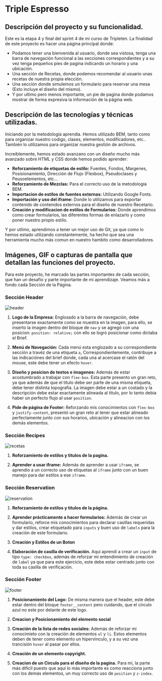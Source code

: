 # Triple Espresso

## Descripción del proyecto y su funcionalidad.

Este es la etapa 4 y final del sprint 4 de mi curso de Tripleten.
La finalidad de este proyecto es hacer una página principal donde:

- Podamos tener una bienvenida al usuario, donde sea vistosa, tenga una barra de navegación funcional a las secciones correspondientes y a su vez tenga pequeños pies de pagina indicando un horario y una ubicación.
- Una sección de Recetas, donde podemos recomendar al usuario unas recetas de nuestra propia elección.
- Una sección donde simulemos un formulario para reservar una mesa (Esto incluye el diseño del mismo).
- Y por ultimo pero menos importante, un pie de pagina donde podamos mostrar de forma expresiva la información de la página web.

## Descripción de las tecnologías y técnicas utilizadas.

Iniciando por la metodología aprendia. Hemos utilizado BEM, tanto como para organizar nuestro codigo, clases, elementos, modificadores, etc.. También lo utilizamos para organizar nuestra gestión de archivos.

Increiblemente, hemos estado avanzano con un diseño mucho más avanzado sobre HTML y CSS donde hemos podido aprender:

- **Reforzamiento de etiquetas de estilo:** Fuentes, Fondos, Margenes, Posisionamiento, Dirección de Flujo (Flexbox), Pseudoclases y Peusoelementos, etc...
- **Reforzamiento de Mezclas:** Para el correcto uso de la metodología BEM.
- **Importacion de estilos de fuentes externas:** Utilizando Google Fonts.
- **Importación y uso del iframe:** Donde lo utilizamos para exportar contenido de contenidos externos para el diseño de nuestro Recetario.
- **Creación y modificacion de estilos de Formularios:** Donde aprendimos como crear formularios, las diferentes formas de enlazarlo y como poner nuestro propio estilo.

Y por utlimo, aprendimos a tener un mejor uso de Git, ya que como lo hemos estado utilizando constantemente, ha hecho que sea una herramienta mucho más comun en nuestro hambito como desarrolladores.

## Imágenes, GIF o capturas de pantalla que detallan las funciones del proyecto.

Para este proyecto, he marcado las partes importantes de cada sección, que han un desafio y parte importante de mi aprendizaje. Veamos más a fondo cada Sección de la Página.

### Sección Header

![header](https://github.com/ChristianP-M/web_project_coffeeshop/assets/165349786/9228b1d7-5dd2-445b-8a85-ad858fabc236)

1.  **Logo de la Empresa:** Englosado a la barra de navegación, debe presentarse exactamente como se muestra en la imagen, para ello, se inserto la imagen dentro del bloque de `nav` y se agregó con una posicion: `position: relative;` con ello se logró posicionar como dictaba el Brief.

2.  **Menú de Navegación:** Cada menú esta englozado a su correspondiente sección a travéz de una etiqueta `a`, Correspondientemente, contribuye a las indicaciónes del brief donde, cada una al acercase el ratón del mouse, este debe tener un efecto `hover`.

3.  **Diseño y posicion de textos e imagenes:** Además de estar acostumbrado a trabajar con `flex-box`. Esta parte presento un gran reto, ya que además de que el título debe ser parte de una misma etiqueta, debe tener distinta topografia. La imagen debe estar a un costado y la descripción debe estar exactamente alineada al titulo, por lo tanto debia haber un perfecto flujo al usar `position`.

4.  **Pide de página de Footer:** Reforzando mis conocimientos con `flex-box` y `justify-content`, presentó un gran reto al tener que estar alineado perfectamente junto con sus horarios, ubicación y alineacion con los demás elementos.

### Sección Recipes

![recetas](https://github.com/ChristianP-M/web_project_coffeeshop/assets/165349786/8230a2bc-2aa6-4bb1-a9b6-1dbb9ae38e89)

1. **Roforzamiento de estilos y titulos de la pagina.**

2. **Aprender a usar iframe:** Además de aprender a usar `iframe`, se aprendio a un correcto uso de etiquetas al `iframe` junto con un buen manejo para dar estilos a ese `iframe`.

### Sección Reservation

![reservation](https://github.com/ChristianP-M/web_project_coffeeshop/assets/165349786/564fee45-be6d-4d60-a1e7-62e2b5ec8d27)

1. **Reforzamiento de estilos y titulos de la página.**

2. **Aprender prácticamente a hacer formularios:** Además de crear un formulario, reforce mis conocimientos para declarar casillas requeridas y dar estilos, crear etiquetado para `inputs` y buen uso de `labels` para la creación de este formulario.

3. **Creación y Estilos de un Boton**

4. **Elaboración de casilla de verificación.** Aquí aprendí a crear un `input` de tipo `type: checkbox`, además de reforzar mi entendimiento de creación de `label` ya que para este ejercicio, este debe estar centrado junto con toda su casilla de verificación.

### Sección Footer

![footer](https://github.com/ChristianP-M/web_project_coffeeshop/assets/165349786/19f27c14-5cfa-4cd7-a23b-2467f057d8f2)

1. **Posicionamiento del Logo:** De misma manera que el header, este debe estar dentro del bloque `footer__content` pero cuidando, que el circulo azul no este por delante de este logo.

2. **Creacion y Posicionamiento del elemento social**

3. **Creación de la lista de redes sociales:** Además de reforzar mi conocimieto con la creación de elementos `ul` y `li`. Estos elementos deben de tener como elemento un hipervinculo, y a su vez una trancisión `hover` al pasar por ellos.

4. **Creación de un elemento copyright.**

5. **Creacion de un Circulo para el diseño de la pagina.** Para mi, la parte más dificil puesto que aquí lo más importante es como reacciona junto con los demás elementos, un muy correcto uso de `position` y `z-index`.
